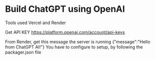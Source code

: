 # Build ChatGPT using OpenAI
Tools used Vercel and Render

Get API KEY https://platform.openai.com/account/api-keys

From Render, get this message the server is running
{"message":"Hello from ChatGPT AI!"}
You have to configure to setup, by following the packager.json file
